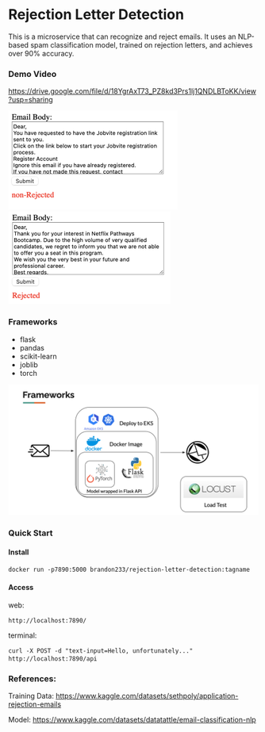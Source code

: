 # Rejection Letter Detection
This is a microservice that can recognize and reject emails. It uses an NLP-based spam classification model, trained on rejection letters, and achieves over 90% accuracy.

### Demo Video
https://drive.google.com/file/d/18YgrAxT73_PZ8kd3Prs1lj1QNDLBToKK/view?usp=sharing

<img src="./README.assets/image-20230425222106802.png" alt="image-20230425222106802" style="zoom:50%;" />

<img src="./README.assets/image-20230425222136489.png" alt="image-20230425222136489" style="zoom:50%;" />



### Frameworks
* flask
* pandas
* scikit-learn
* joblib
* torch

![image-20230425221959826](./README.assets/image-20230425221959826.png)


### Quick Start

#### Install
```
docker run -p7890:5000 brandon233/rejection-letter-detection:tagname
```

#### Access
web: 
```
http://localhost:7890/
```

terminal: 
```
curl -X POST -d "text-input=Hello, unfortunately..." http://localhost:7890/api
```


### References:

Training Data: https://www.kaggle.com/datasets/sethpoly/application-rejection-emails

Model: https://www.kaggle.com/datasets/datatattle/email-classification-nlp



